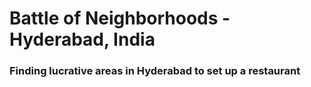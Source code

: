 # Battle of Neighborhoods - Hyderabad, India

### Finding lucrative areas in Hyderabad to set up a restaurant
